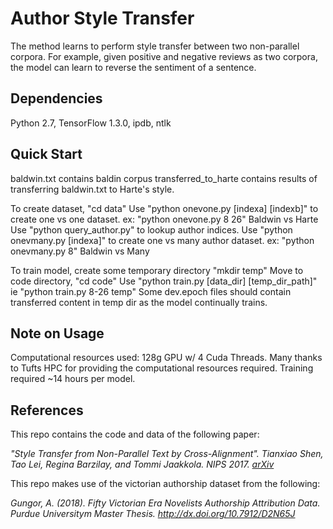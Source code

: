 # Author Style Transfer

The method learns to perform style transfer between two non-parallel corpora. For example, given positive and negative reviews as two corpora, the model can learn to reverse the sentiment of a sentence.

## Dependencies
Python 2.7, TensorFlow 1.3.0, ipdb, ntlk

## Quick Start
baldwin.txt contains baldin corpus
transferred\_to\_harte contains results of transferring baldwin.txt to Harte's style.

To create dataset, "cd data"
Use "python onevone.py [indexa] [indexb]" to create one vs one dataset.
ex: "python onevone.py 8 26" Baldwin vs Harte
Use "python query\_author.py" to lookup author indices.
Use "python onevmany.py [indexa]" to create one vs many author dataset.
ex: "python onevmany.py 8" Baldwin vs Many

To train model, create some temporary directory "mkdir temp"
Move to code directory, "cd code"
Use "python train.py [data\_dir] [temp\_dir\_path]" ie "python train.py 8-26 temp"
Some dev.epoch files should contain transferred content in temp dir as the model continually trains.

## Note on Usage
Computational resources used: 128g GPU w/ 4 Cuda Threads.
Many thanks to Tufts HPC for providing the computational resources required.
Training required ~14 hours per model.

## References
This repo contains the code and data of the following paper:

<i> "Style Transfer from Non-Parallel Text by Cross-Alignment". Tianxiao Shen, Tao Lei, Regina Barzilay, and Tommi Jaakkola. NIPS 2017. [arXiv](https://arxiv.org/abs/1705.09655)</i>

This repo makes use of the victorian authorship dataset from the following:

<i> Gungor, A. (2018). Fifty Victorian Era Novelists Authorship Attribution Data. Purdue Universitym Master Thesis. http://dx.doi.org/10.7912/D2N65J</i>

